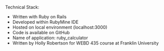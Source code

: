 
Technical Stack:
* Written with Ruby on Rails
* Developed within RubyMine IDE
* Hosted on local environment (localhost:3000)
* Code is available on GitHub
* Name of application: ruby_calculator
* Written by Holly Robertson for WEBD 435 course at Franklin University
